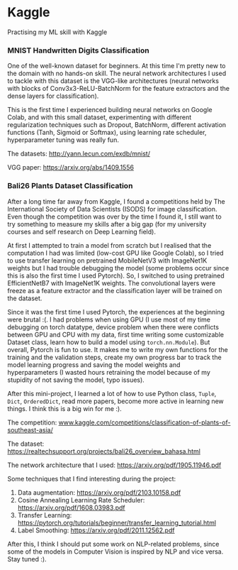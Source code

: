 # Kaggle
Practising my ML skill with Kaggle

### MNIST Handwritten Digits Classification

One of the well-known dataset for beginners. At this time I'm pretty new to the domain with no hands-on skill. The neural network architectures I used to tackle with this dataset is the VGG-like architectures (neural networks with blocks of Conv3x3-ReLU-BatchNorm for the feature extractors and the dense layers for classification).

This is the first time I experienced building neural networks on Google Colab, and with this small dataset, experimenting with different regularization techniques such as Dropout, BatchNorm, different activation functions (Tanh, Sigmoid or Softmax), using learning rate scheduler, hyperparameter tuning was really fun.

The datasets: http://yann.lecun.com/exdb/mnist/

VGG paper: https://arxiv.org/abs/1409.1556


### Bali26 Plants Dataset Classification

After a long time far away from Kaggle, I found a competitions held by The International Society of Data Scientists (ISODS) for image classification. Even though the competition was over by the time I found it, I still want to try something to measure my skills after a big gap (for my university courses and self research on Deep Learning field).

At first I attempted to train a model from scratch but I realised that the computation I had was limited (low-cost GPU like Google Colab), so I tried to
use transfer learning on pretrained MobileNetV3 with ImageNet1K weights but I had trouble debugging the model (some problems occur since this is also the first time I used Pytorch). So, I switched to using pretrained EfficientNetB7 with ImageNet1K weights. The convolutional layers were freeze as a feature extractor and the classification layer will be trained on the dataset.

Since it was the first time I used Pytorch, the experiences at the beginning were brutal :(. I had problems when using GPU (I use most of my time debugging on torch datatype, device problem when there were conflicts between GPU and CPU with my data, first time writing some customizable Dataset class, learn how to build a model using `torch.nn.Module`). But overall, Pytorch is fun to use. It makes me to write my own functions for the training and the validation steps, create my own progress bar to track the model learning progress and saving the model weights and hyperparameters (I wasted hours retraining the model because of my stupidity of not saving the model, typo issues).

After this mini-project, I learned a lot of how to use Python class, `Tuple`, `Dict`, `OrderedDict`, read more papers, become more active in learning new things. I think this is a big win for me :).

The competition: www.kaggle.com/competitions/classification-of-plants-of-southeast-asia/

The dataset: https://realtechsupport.org/projects/bali26_overview_bahasa.html

The network architecture that I used: https://arxiv.org/pdf/1905.11946.pdf

Some techniques that I find interesting during the project:
1. Data augmentation: https://arxiv.org/pdf/2103.10158.pdf
2. Cosine Annealing Learning Rate Scheduler: https://arxiv.org/pdf/1608.03983.pdf
3. Transfer Learning: https://pytorch.org/tutorials/beginner/transfer_learning_tutorial.html
4. Label Smoothing: https://arxiv.org/pdf/2011.12562.pdf

After this, I think I should put some work on NLP-related problems, since some of the models in Computer Vision is inspired by NLP and vice versa. Stay tuned :).
